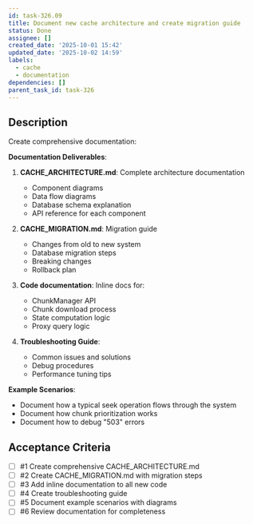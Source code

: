 ```yaml
---
id: task-326.09
title: Document new cache architecture and create migration guide
status: Done
assignee: []
created_date: '2025-10-01 15:42'
updated_date: '2025-10-02 14:59'
labels:
  - cache
  - documentation
dependencies: []
parent_task_id: task-326
---
```


## Description

Create comprehensive documentation:

**Documentation Deliverables**:
1. **CACHE_ARCHITECTURE.md**: Complete architecture documentation
   - Component diagrams
   - Data flow diagrams
   - Database schema explanation
   - API reference for each component

2. **CACHE_MIGRATION.md**: Migration guide
   - Changes from old to new system
   - Database migration steps
   - Breaking changes
   - Rollback plan

3. **Code documentation**: Inline docs for:
   - ChunkManager API
   - Chunk download process
   - State computation logic
   - Proxy query logic

4. **Troubleshooting Guide**:
   - Common issues and solutions
   - Debug procedures
   - Performance tuning tips

**Example Scenarios**:
- Document how a typical seek operation flows through the system
- Document how chunk prioritization works
- Document how to debug "503" errors

## Acceptance Criteria
<!-- AC:BEGIN -->
- [ ] #1 Create comprehensive CACHE_ARCHITECTURE.md
- [ ] #2 Create CACHE_MIGRATION.md with migration steps
- [ ] #3 Add inline documentation to all new code
- [ ] #4 Create troubleshooting guide
- [ ] #5 Document example scenarios with diagrams
- [ ] #6 Review documentation for completeness
<!-- AC:END -->
